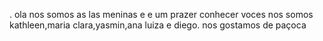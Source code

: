. ola nos somos as las meninas e e um prazer conhecer voces 
nos somos kathleen,maria clara,yasmin,ana luiza e diego.
nos gostamos de paçoca 

